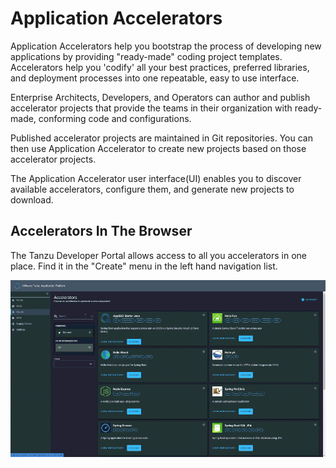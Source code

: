 # Application Accelerators

Application Accelerators help you bootstrap the process of developing new applications by providing "ready-made" coding project templates. Accelerators help you 'codify' all your best practices, preferred libraries, and deployment processes into one repeatable, easy to use interface.

Enterprise Architects, Developers, and Operators can author and publish accelerator projects that provide the teams in their organization with ready-made, conforming code and configurations.

Published accelerator projects are maintained in Git repositories. You can then use Application Accelerator to create new projects based on those accelerator projects.

The Application Accelerator user interface(UI) enables you to discover available accelerators, configure them, and generate new projects to download.

## Accelerators In The Browser

The Tanzu Developer Portal allows access to all you accelerators in one place. Find it in the "Create" menu in the left hand navigation list.

![Accelerator Browser](./images/accelerator-browser-anim.GIF)

